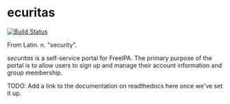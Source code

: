 # ecuritas

[![Build Status](https://travis-ci.org/relrod/securitas.svg?branch=master)](https://travis-ci.org/relrod/securitas)

From Latin. n. "security".

*securitas* is a self-service portal for FreeIPA.
The primary purpose of the portal is to allow users to sign up and manage their
account information and group membership.

TODO: Add a link to the documentation on readthedocs here once we've set it up.
